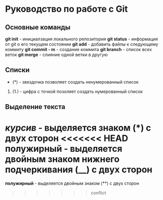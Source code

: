 # Руководство по работе с Git

## Основные команды
**git init** - инициалзация локального репозитория
**git status** - информация от git о его текущем состоянии
**git add** - добавить файлы к следующему коммиту 
**git commit - m** - создание коммита
**git branch** - список всех веток 
**git merge** - слияние одной ветки в другую

## Списки
* (*) - звездочка позволяет создать ненумерованный список
1. (1.) - цифра с точкой позоляет создать нумерованный список
## Выделение текста 
*курсив* - выделяется знаком (*) с двух сторон
<<<<<<< HEAD
__полужирный__ - выделяется двойным знаком нижнего подчеркивания (__) с двух сторон
=======
**полужирный** - выделяется двойным знаком (**) с двух сторон
>>>>>>> conflict
